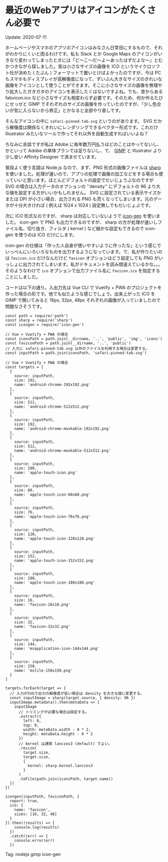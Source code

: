 最近のWebアプリはアイコンがたくさん必要で
=====

Update: 2020-07-11


ホームページやスマホのアプリのアイコンはみなさん日常目にするもので、それがわかりにくいと困るわけです。私も Slack とか Google Maps のアイコンがいきなり変わってしまったときには「ど〜こ〜だ〜よ〜あったはずだよな〜」とむかつきながら探しました。昔は小さなサイズの画像を ICO というマイクロソフト社が決めた ( たぶん ) フォーマットで置いとけばよかったのですが、今は PC もスマホもディスプレイが高解像度になって、ずいぶん大きなサイズのきれいな画像をアイコンとして使うことができます。そこに小さなサイズの画像を無理やり拡大したガタガタのアイコンを表示したくはないですよね。でも、昔からある fabvicon.ico など小さなサイズも相変わらず必要です。そのため、何か作るたびにせっせと GIMP でそれぞれのサイズの画像を作っていたのですが、「少し色合いが気に入らないから修正」とかなると全部やり直しです。

そんなアイコンの中に ``safari-pinned-tab.svg`` というのがあります。 SVG だから解像度は関係なくきれいにレンダリングできるベクター形式です。これだけ Illustrator みたいなツールで作ってそれ以外を自動生成すればいいよね？

ちなみに余談ですが私は Adobe に毎年数万円払うほどのことはやってないし、かといって Adobe の単体プランでは足りないし、で、 [GIMP](https://www.gimp.org/) と Illustrator より少し安い Affinity Designer で済ませています。

普段よく使う言語は Node.js なので、まず、PNG 形式の画像ファイルは [sharp](https://sharp.pixelplumbing.com/) を使いました。処理が速いので、アプリの処理で画像の加工などをする場合も使っていいと思います。ほとんどデフォルトの設定でだいじょうぶなのですが SVG の場合は入力データのオプションの ''density'' にデフォルトの 96 より大な値を設定する方がいいかもしれません。 SVG に設定されている表示サイズかまたは DPI が小さい場合、出力される PNG も荒くなってしまいます。元のデータが十分大きければ ( 例えば 1024 x 1024 ) 設定無しでもだいじょぶです。 

次に ICO 形式なのですが、 sharp は対応していないようで [icon-gen](https://github.com/akabekobeko/npm-icon-gen) を使いました。 icon-gen で PNG も出力できるのですが、 sharp の方が処理が速いしファイル名、切り抜き、フィルタ ( kernel ) など細かな設定もできるので icon-gen を使うのは ICO だけにします。

icon-gen の仕様は「作った人自身が使いやすいように作ったな」という感じでいっぺんにいろいろなものを出力するようになっています。で、私が作りたいのは ``favicon.ico`` だけなんだけど ``favicon`` オプションはどう設定しても PNG がいっしょに出力されてしまいます。私がドキュメントを読み間違えているかな。。。そのようなわけで ``ico`` オプションで出力ファイル名に ``favicon.ico`` を指定することにしました。

コードは以下の通り。入出力先は Vue CLI で Vuetify + PWA のプロジェクトを作った場合の形です。他でも似たような感じでしょう。出来上がった ICO を GIMP で開いてみると 16px, 32px, 48px それぞれの画像が入っていましたので問題なさそうです。

```
const path = require('path')
const sharp = require('sharp')
const icongen = require('icon-gen')

// Vue + Vuetify + PWA の場合
const iconsPath = path.join(__dirname, '..', 'public', 'img', 'icons')
const faviconPath = path.join(__dirname, '..', 'public')
// 入力に safari-pinned-tab.svg 以外のファイルを利用する場合は変更する。
const inputPath = path.join(iconsPath, 'safari-pinned-tab.svg')

// Vue + Vuetify + PWA の場合
const targets = [
  {
    source: inputPath,
    size: 192,
    name: 'android-chrome-192x192.png'
  },
  {
    source: inputPath,
    size: 512,
    name: 'android-chrome-512x512.png'
  },
  {
    source: inputPath,
    size: 192,
    name: 'android-chrome-maskable-192x192.png'
  },
  {
    source: inputPath,
    size: 512,
    name: 'android-chrome-maskable-512x512.png'
  },
  {
    source: inputPath,
    size: 180,
    name: 'apple-touch-icon.png'
  },
  {
    source: inputPath,
    size: 60,
    name: 'apple-touch-icon-60x60.png'
  },
  {
    source: inputPath,
    size: 76,
    name: 'apple-touch-icon-76x76.png'
  },
  {
    source: inputPath,
    size: 120,
    name: 'apple-touch-icon-120x120.png'
  },
  {
    source: inputPath,
    size: 152,
    name: 'apple-touch-icon-152x152.png'
  },
  {
    source: inputPath,
    size: 180,
    name: 'apple-touch-icon-180x180.png'
  },
  {
    source: inputPath,
    size: 16,
    name: 'favicon-16x16.png'
  },
  {
    source: inputPath,
    size: 32,
    name: 'favicon-32x32.png'
  },
  {
    source: inputPath,
    size: 144,
    name: 'msapplication-icon-144x144.png'
  },
  {
    source: inputPath,
    size: 150,
    name: 'mstile-150x150.png'
  }
]

targets.forEach(target => {
  // 入力がSVGで出力の解像度が低い場合は density を大きな値に変更する。
  const inputImage = sharp(target.source, { density: 96 })
  inputImage.metadata().then(metaData => {
    inputImage
      // トリミングが必要な場合は設定する。
      .extract({
        left: 0,
        top: 0,
        width: metaData.width - 0 * 2,
        height: metaData.height - 0 * 2
      })
      // kernel は通常 lanczos3 (default) でよい。
      .resize(
        target.size,
        target.size,
        {
          kernel: sharp.kernel.lanczos3
        }
      )
      .toFile(path.join(iconsPath, target.name))
  })
})

icongen(inputPath, faviconPath, {
  report: true,
  ico: {
    name: 'favicon',
    sizes: [16, 32, 48]
  }
}).then((results) => {
    console.log(results)
  })
  .catch((err) => {
    console.error(err)
  })
```

Tag: nodejs gimp icon-gen



